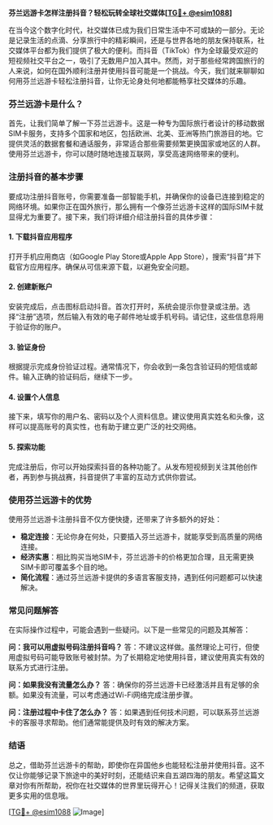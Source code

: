 **芬兰远游卡怎样注册抖音？轻松玩转全球社交媒体[[TG💪+ @esim1088](https://t.me/s/esim1088)]**

在当今这个数字化时代，社交媒体已成为我们日常生活中不可或缺的一部分。无论是记录生活的点滴、分享旅行中的精彩瞬间，还是与世界各地的朋友保持联系，社交媒体平台都为我们提供了极大的便利。而抖音（TikTok）作为全球最受欢迎的短视频社交平台之一，吸引了无数用户加入其中。然而，对于那些经常跨国旅行的人来说，如何在国外顺利注册并使用抖音可能是一个挑战。今天，我们就来聊聊如何用芬兰远游卡轻松注册抖音，让你无论身处何地都能畅享社交媒体的乐趣。

### 芬兰远游卡是什么？

首先，让我们简单了解一下芬兰远游卡。这是一种专为国际旅行者设计的移动数据SIM卡服务，支持多个国家和地区，包括欧洲、北美、亚洲等热门旅游目的地。它提供灵活的数据套餐和通话服务，非常适合那些需要频繁更换国家或地区的人群。使用芬兰远游卡，你可以随时随地连接互联网，享受高速网络带来的便利。

### 注册抖音的基本步骤

要成功注册抖音账号，你需要准备一部智能手机，并确保你的设备已连接到稳定的网络环境。如果你正在国外旅行，那么拥有一个像芬兰远游卡这样的国际SIM卡就显得尤为重要了。接下来，我们将详细介绍注册抖音的具体步骤：

#### 1. 下载抖音应用程序

打开手机应用商店（如Google Play Store或Apple App Store），搜索“抖音”并下载官方应用程序。确保从可信来源下载，以避免安全问题。

#### 2. 创建新账户

安装完成后，点击图标启动抖音。首次打开时，系统会提示你登录或注册。选择“注册”选项，然后输入有效的电子邮件地址或手机号码。请记住，这些信息将用于验证你的账户。

#### 3. 验证身份

根据提示完成身份验证过程。通常情况下，你会收到一条包含验证码的短信或邮件。输入正确的验证码后，继续下一步。

#### 4. 设置个人信息

接下来，填写你的用户名、密码以及个人资料信息。建议使用真实姓名和头像，这样可以提高账号的真实性，也有助于建立更广泛的社交网络。

#### 5. 探索功能

完成注册后，你可以开始探索抖音的各种功能了。从发布短视频到关注其他创作者，再到参与挑战赛，抖音提供了丰富的互动方式供你尝试。

### 使用芬兰远游卡的优势

使用芬兰远游卡注册抖音不仅方便快捷，还带来了许多额外的好处：

- **稳定连接**：无论你身在何处，只要插入芬兰远游卡，就能享受到高质量的网络连接。
- **经济实惠**：相比购买当地SIM卡，芬兰远游卡的价格更加合理，且无需更换SIM卡即可覆盖多个目的地。
- **简化流程**：通过芬兰远游卡提供的多语言客服支持，遇到任何问题都可以快速解决。

### 常见问题解答

在实际操作过程中，可能会遇到一些疑问。以下是一些常见的问题及其解答：

**问：我可以用虚拟号码注册抖音吗？**
答：不建议这样做。虽然理论上可行，但使用虚拟号码可能导致账号被封禁。为了长期稳定地使用抖音，建议使用真实有效的联系方式进行注册。

**问：如果我没有流量怎么办？**
答：确保你的芬兰远游卡已经激活并且有足够的余额。如果没有流量，可以考虑通过Wi-Fi网络完成注册步骤。

**问：注册过程中卡住了怎么办？**
答：如果遇到任何技术问题，可以联系芬兰远游卡的客服寻求帮助。他们通常能提供及时有效的解决方案。

### 结语

总之，借助芬兰远游卡的帮助，即使你在异国他乡也能轻松注册并使用抖音。这不仅让你能够记录下旅途中的美好时刻，还能结识来自五湖四海的朋友。希望这篇文章对你有所帮助，祝你在社交媒体的世界里玩得开心！记得关注我们的频道，获取更多实用的信息哦。

[[TG💪+ @esim1088](https://t.me/s/esim1088) ![Image](https://i.postimg.cc/4NQfJmqS/Snipaste-2025-05-13-00-14-12.png)]